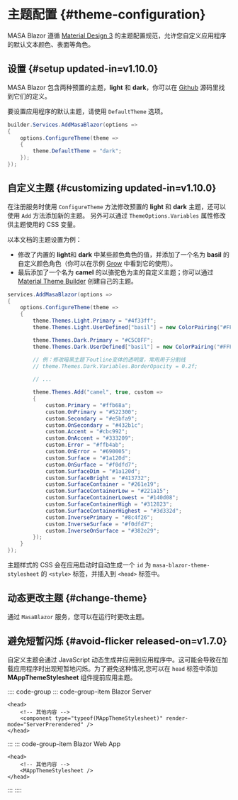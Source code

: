 # 主题配置 {#theme-configuration}

MASA Blazor 遵循 [Material Design 3](https://m3.material.io/styles/color/roles) 的主题配置规范，允许您自定义应用程序的默认文本颜色、表面等角色。

## 设置 {#setup updated-in=v1.10.0}

MASA Blazor 包含两种预置的主题，**light** 和 **dark**，你可以在 [Github](https://github.com/masastack/MASA.Blazor/blob/main/src/Masa.Blazor/Services/MasaBlazorPreset.cs) 源码里找到它们的定义。

要设置应用程序的默认主题，请使用 `DefaultTheme` 选项。

```csharp Program.cs
builder.Services.AddMasaBlazor(options =>
{
    options.ConfigureTheme(theme =>
    {
        theme.DefaultTheme = "dark";
    });
});
```

## 自定义主题 {#customizing updated-in=v1.10.0}

在注册服务时使用 `ConfigureTheme` 方法修改预置的 **light** 和 **dark** 主题，还可以使用 `Add` 方法添加新的主题。
另外可以通过 `ThemeOptions.Variables` 属性修改供主题使用的 CSS 变量。

以本文档的主题设置为例：
- 修改了内置的 **light**和 **dark** 中某些颜色角色的值，并添加了一个名为 **basil** 的自定义颜色角色（你可以在示例 [Grow](/blazor/components/tabs#grow) 中看到它的使用）。
- 最后添加了一个名为 **camel** 的以骆驼色为主的自定义主题；你可以通过 [Material Theme Builder](https://www.figma.com/community/plugin/1034969338659738588/material-theme-builder) 创建自己的主题。

```csharp
services.AddMasaBlazor(options =>
{
    options.ConfigureTheme(theme =>
    {
        theme.Themes.Light.Primary = "#4f33ff";
        theme.Themes.Light.UserDefined["basil"] = new ColorPairing("#FFFBE6", "#356859");

        theme.Themes.Dark.Primary = "#C5C0FF";
        theme.Themes.Dark.UserDefined["basil"] = new ColorPairing("#FFFBE6", "#356859");

        // 例：修改暗黑主题下outline变体的透明度，常用用于分割线
        // theme.Themes.Dark.Variables.BorderOpacity = 0.2f;
        
        // ...

        theme.Themes.Add("camel", true, custom =>
        {
            custom.Primary = "#ffb68a";
            custom.OnPrimary = "#522300";
            custom.Secondary = "#e5bfa9";
            custom.OnSecondary = "#432b1c";
            custom.Accent = "#cbc992";
            custom.OnAccent = "#333209";
            custom.Error = "#ffb4ab";
            custom.OnError = "#690005";
            custom.Surface = "#1a120d";
            custom.OnSurface = "#f0dfd7";
            custom.SurfaceDim = "#1a120d";
            custom.SurfaceBright = "#413732";
            custom.SurfaceContainer = "#261e19";
            custom.SurfaceContainerLow = "#221a15";
            custom.SurfaceContainerLowest = "#140d08";
            custom.SurfaceContainerHigh = "#312823";
            custom.SurfaceContainerHighest = "#3d332d";
            custom.InversePrimary = "#8c4f26";
            custom.InverseSurface = "#f0dfd7";
            custom.InverseOnSurface = "#382e29";
        });
    }
});
```

主题样式的 CSS 会在应用启动时自动生成一个 `id` 为 `masa-blazor-theme-stylesheet` 的 `<style>` 标签，并插入到 `<head>` 标签中。

## 动态更改主题 {#change-theme}

通过 `MasaBlazor` 服务，您可以在运行时更改主题。

<masa-example file="Examples.features.theme.DynamicallyModifyTheme"></masa-example>

## 避免短暂闪烁 {#avoid-flicker released-on=v1.7.0}

自定义主题会通过 JavaScript 动态生成并应用到应用程序中。这可能会导致在加载应用程序时出现短暂地闪烁。为了避免这种情况,您可以在 `head` 标签中添加 **MAppThemeStylesheet** 组件提前应用主题。

:::: code-group
::: code-group-item Blazor Server
```razor _Host.cshtml
<head>
    <!-- 其他内容 -->
    <component type="typeof(MAppThemeStylesheet)" render-mode="ServerPrerendered" />
</head>
```
:::
::: code-group-item Blazor Web App
``` razor App.razor
<head>
    <!-- 其他内容 -->
    <MAppThemeStylesheet />
</head>
```
:::
::::
